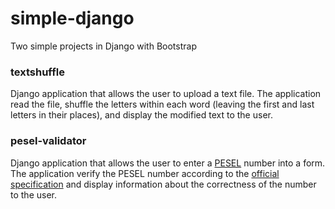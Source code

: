 # simple-django

Two simple projects in Django with Bootstrap

### textshuffle

Django application that allows the user to upload a text file. The application read the file, shuffle the letters within each word (leaving the first and last letters in their places), and display the modified text to the user.

### pesel-validator
Django application that allows the user to enter a [PESEL](https://en.wikipedia.org/wiki/PESEL) number into a form. The application verify the PESEL number according to the [official specification](https://www.gov.pl/web/gov/czym-jest-numer-pesel) and display information about the correctness of the number to the user.
